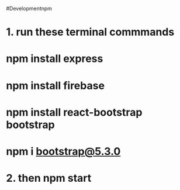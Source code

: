 #Developmentnpm 

# 1. run these terminal commmands  
# npm install express
# npm install firebase 
# npm install react-bootstrap bootstrap
# npm i bootstrap@5.3.0

#  2. then npm start
